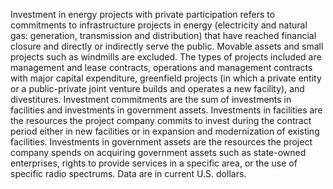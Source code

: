 Investment in energy projects with private participation  refers to commitments to  infrastructure projects in energy (electricity and natural gas: generation, transmission and distribution) that have reached financial closure and directly or indirectly serve the public. Movable assets and small projects such as windmills are excluded. The types of projects included are management and lease contracts, operations and management contracts with major capital expenditure, greenfield projects (in which a private entity or a public-private joint venture builds and operates a new facility), and divestitures. Investment commitments are the sum of investments in facilities and investments in government assets. Investments in facilities are the resources the project company commits to invest during the contract period either in new facilities or in expansion and modernization of existing facilities. Investments in government assets are the resources the project company spends on acquiring government assets such as state-owned enterprises, rights to provide services in a specific area, or the use of specific radio spectrums. Data are in current U.S. dollars.